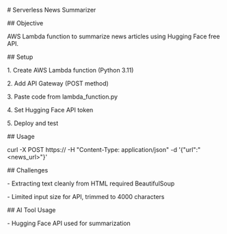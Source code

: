 \# Serverless News Summarizer



\## Objective

AWS Lambda function to summarize news articles using Hugging Face free API.



\## Setup

1\. Create AWS Lambda function (Python 3.11)

2\. Add API Gateway (POST method)

3\. Paste code from lambda\_function.py

4\. Set Hugging Face API token

5\. Deploy and test



\## Usage

curl -X POST https://<your-api-endpoint> -H "Content-Type: application/json" -d '{"url":"<news\_url>"}'



\## Challenges

\- Extracting text cleanly from HTML required BeautifulSoup

\- Limited input size for API, trimmed to 4000 characters



\## AI Tool Usage

\- Hugging Face API used for summarization



